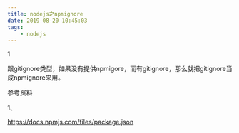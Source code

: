 ```yaml
---
title: nodejs之npmignore
date: 2019-08-20 10:45:03
tags:
	- nodejs
---
```


1

跟gitignore类型，如果没有提供npmigore，而有gitignore，那么就把gitignore当成npmignore来用。



参考资料

1、

https://docs.npmjs.com/files/package.json